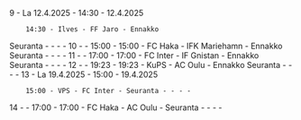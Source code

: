 9 - La 12.4.2025 - 14:30 - 12.4.2025
        
        14:30 - Ilves - FF Jaro - Ennakko
Seuranta - - - -
10 -  - 15:00 - 15:00 - FC Haka - IFK Mariehamn - Ennakko
Seuranta - - - -
11 -  - 17:00 - 17:00 - FC Inter - IF Gnistan - Ennakko
Seuranta - - - -
12 -  - 19:23 - 19:23 - KuPS - AC Oulu - Ennakko
Seuranta - - - -
13 - La 19.4.2025 - 15:00 - 19.4.2025
        
        15:00 - VPS - FC Inter - Seuranta - - - -
14 -  - 17:00 - 17:00 - FC Haka - AC Oulu - Seuranta - - - -
